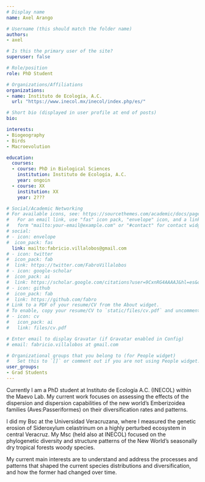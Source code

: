 ```yaml
---
# Display name
name: Axel Arango

# Username (this should match the folder name)
authors:
- axel

# Is this the primary user of the site?
superuser: false

# Role/position
role: PhD Student

# Organizations/Affiliations
organizations:
- name: Instituto de Ecología, A.C. 
  url: "https://www.inecol.mx/inecol/index.php/es/"

# Short bio (displayed in user profile at end of posts)
bio: 

interests:
- Biogeography
- Birds
- Macroevolution

education:
  courses:
  - course: PhD in Biological Sciences
    institution: Instituto de Ecología, A.C.
    year: ongoin
  - course: XX
    institution: XX
    year: 2???

# Social/Academic Networking
# For available icons, see: https://sourcethemes.com/academic/docs/page-builder/#icons
#   For an email link, use "fas" icon pack, "envelope" icon, and a link in the
#   form "mailto:your-email@example.com" or "#contact" for contact widget.
# social:
# - icon: envelope
#  icon_pack: fas
  link: mailto:fabricio.villalobos@gmail.com
# - icon: twitter
#  icon_pack: fab
#  link: https://twitter.com/FabroVillalobos
# - icon: google-scholar
#  icon_pack: ai
#  link: https://scholar.google.com/citations?user=9CxnRG4AAAAJ&hl=es&oi=ao
# - icon: github
#  icon_pack: fab
#  link: https://github.com/fabro
# Link to a PDF of your resume/CV from the About widget.
# To enable, copy your resume/CV to `static/files/cv.pdf` and uncomment the lines below.
# - icon: cv
#   icon_pack: ai
#   link: files/cv.pdf

# Enter email to display Gravatar (if Gravatar enabled in Config)
# email: fabricio.villalobos at gmail.com

# Organizational groups that you belong to (for People widget)
#   Set this to `[]` or comment out if you are not using People widget.
user_groups:
- Grad Students
---
```


Currently I am a PhD student at Instituto de Ecología A.C. (INECOL) within the Maevo Lab. My current work focuses on assessing the effects of the dispersion and dispersion capabilities of the new world’s Emberizoidea families (Aves:Passeriformes) on their diversification rates and patterns.

I did my Bsc at the Universidad Veracruzana, where I measured the genetic erosion of Sideroxylum celastrinum on a highly perturbed ecosystem in central Veracruz. My Msc (held also at INECOL) focused on the phylogenetic diversity and structure patterns of the New World’s seasonally dry tropical forests woody species.

My current main interests are to understand and address the processes and patterns that shaped the current species distributions and diversification, and how the former had changed over time.
